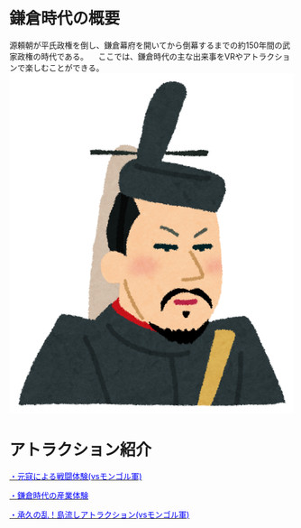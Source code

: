 # 鎌倉時代の概要
  源頼朝が平氏政権を倒し、鎌倉幕府を開いてから倒幕するまでの約150年間の武家政権の時代である。
  　ここでは、鎌倉時代の主な出来事をVRやアトラクションで楽しむことができる。
![](yoritomo.png)

# アトラクション紹介
  [<span style="color: blue;">・元寇による戦闘体験(vsモンゴル軍)</span>](https://takajo-soft13.github.io/Kamakura/Genkou)
  
  [<span style="color: blue;">・鎌倉時代の産業体験</span>](https://takajo-soft13.github.io/Kamakura/sangyou)
  
  [<span style="color: blue;">・承久の乱！島流しアトラクション(vsモンゴル軍)</span>](https://takajo-soft13.github.io/Kamakura/joukyuu)
